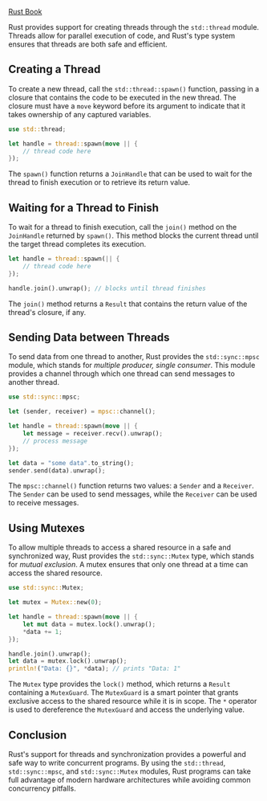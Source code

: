 [Rust Book](https://doc.rust-lang.org/book/ch16-00-concurrency.html)

Rust provides support for creating threads through the `std::thread` module. Threads allow for parallel execution of code, and Rust's type system ensures that threads are both safe and efficient.

## Creating a Thread

To create a new thread, call the `std::thread::spawn()` function, passing in a closure that contains the code to be executed in the new thread. The closure must have a `move` keyword before its argument to indicate that it takes ownership of any captured variables. 

```rust
use std::thread;

let handle = thread::spawn(move || {
    // thread code here
});
```

The `spawn()` function returns a `JoinHandle` that can be used to wait for the thread to finish execution or to retrieve its return value.

## Waiting for a Thread to Finish

To wait for a thread to finish execution, call the `join()` method on the `JoinHandle` returned by `spawn()`. This method blocks the current thread until the target thread completes its execution.

```rust
let handle = thread::spawn(|| {
    // thread code here
});

handle.join().unwrap(); // blocks until thread finishes
```

The `join()` method returns a `Result` that contains the return value of the thread's closure, if any.

## Sending Data between Threads

To send data from one thread to another, Rust provides the `std::sync::mpsc` module, which stands for *multiple producer, single consumer*. This module provides a channel through which one thread can send messages to another thread.

```rust
use std::sync::mpsc;

let (sender, receiver) = mpsc::channel();

let handle = thread::spawn(move || {
    let message = receiver.recv().unwrap();
    // process message
});

let data = "some data".to_string();
sender.send(data).unwrap();
```

The `mpsc::channel()` function returns two values: a `Sender` and a `Receiver`. The `Sender` can be used to send messages, while the `Receiver` can be used to receive messages.

## Using Mutexes

To allow multiple threads to access a shared resource in a safe and synchronized way, Rust provides the `std::sync::Mutex` type, which stands for *mutual exclusion*. A mutex ensures that only one thread at a time can access the shared resource.

```rust
use std::sync::Mutex;

let mutex = Mutex::new(0);

let handle = thread::spawn(move || {
    let mut data = mutex.lock().unwrap();
    *data += 1;
});

handle.join().unwrap();
let data = mutex.lock().unwrap();
println!("Data: {}", *data); // prints "Data: 1"
```

The `Mutex` type provides the `lock()` method, which returns a `Result` containing a `MutexGuard`. The `MutexGuard` is a smart pointer that grants exclusive access to the shared resource while it is in scope. The `*` operator is used to dereference the `MutexGuard` and access the underlying value.

## Conclusion

Rust's support for threads and synchronization provides a powerful and safe way to write concurrent programs. By using the `std::thread`, `std::sync::mpsc`, and `std::sync::Mutex` modules, Rust programs can take full advantage of modern hardware architectures while avoiding common concurrency pitfalls.